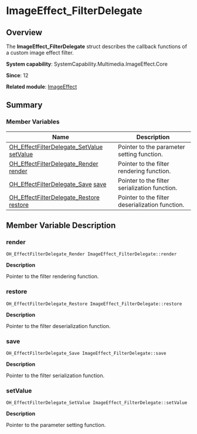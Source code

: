 # ImageEffect_FilterDelegate


## Overview

The **ImageEffect_FilterDelegate** struct describes the callback functions of a custom image effect filter.

**System capability**: SystemCapability.Multimedia.ImageEffect.Core

**Since**: 12

**Related module**: [ImageEffect](_image_effect.md)


## Summary


### Member Variables

| Name| Description|
| -------- | -------- |
| [OH_EffectFilterDelegate_SetValue](_image_effect.md#oh_effectfilterdelegate_setvalue) [setValue](#setvalue) | Pointer to the parameter setting function. |
| [OH_EffectFilterDelegate_Render](_image_effect.md#oh_effectfilterdelegate_render) [render](#render) | Pointer to the filter rendering function. |
| [OH_EffectFilterDelegate_Save](_image_effect.md#oh_effectfilterdelegate_save) [save](#save) | Pointer to the filter serialization function. |
| [OH_EffectFilterDelegate_Restore](_image_effect.md#oh_effectfilterdelegate_restore) [restore](#restore) | Pointer to the filter deserialization function. |


## Member Variable Description


### render

```
OH_EffectFilterDelegate_Render ImageEffect_FilterDelegate::render
```
**Description**

Pointer to the filter rendering function.


### restore

```
OH_EffectFilterDelegate_Restore ImageEffect_FilterDelegate::restore
```
**Description**

Pointer to the filter deserialization function.


### save

```
OH_EffectFilterDelegate_Save ImageEffect_FilterDelegate::save
```
**Description**

Pointer to the filter serialization function.


### setValue

```
OH_EffectFilterDelegate_SetValue ImageEffect_FilterDelegate::setValue
```
**Description**

Pointer to the parameter setting function.
